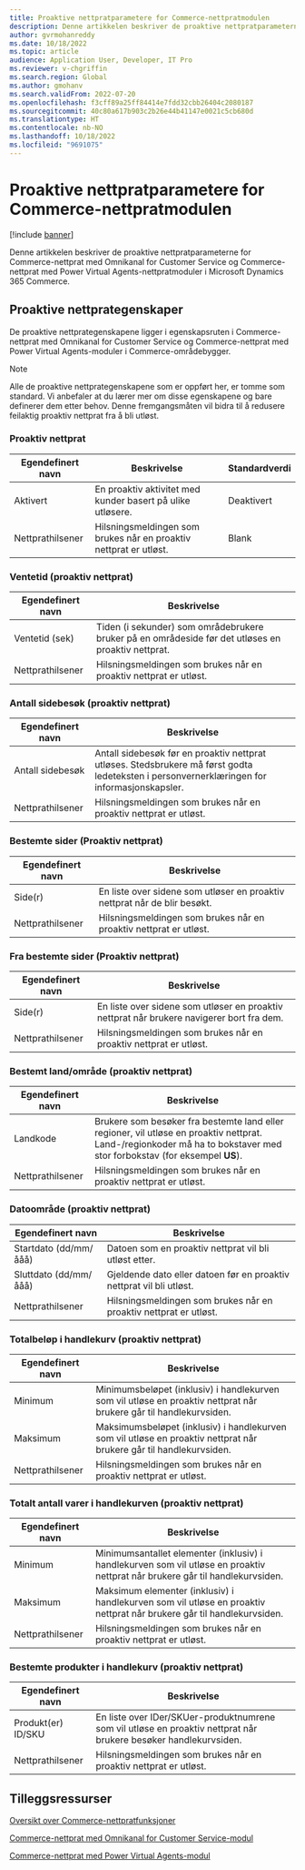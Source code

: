 ```yaml
---
title: Proaktive nettpratparametere for Commerce-nettpratmodulen
description: Denne artikkelen beskriver de proaktive nettpratparameterne for Commerce-nettpratmoduler i Microsoft Dynamics 365 Commerce.
author: gvrmohanreddy
ms.date: 10/18/2022
ms.topic: article
audience: Application User, Developer, IT Pro
ms.reviewer: v-chgriffin
ms.search.region: Global
ms.author: gmohanv
ms.search.validFrom: 2022-07-20
ms.openlocfilehash: f3cff89a25ff84414e7fdd32cbb26404c2080187
ms.sourcegitcommit: 40c80a617b903c2b26e44b41147e0021c5cb680d
ms.translationtype: HT
ms.contentlocale: nb-NO
ms.lasthandoff: 10/18/2022
ms.locfileid: "9691075"
---
```

# <a name="commerce-chat-module-proactive-chat-parameters"></a>Proaktive nettpratparametere for Commerce-nettpratmodulen

[!include [banner](includes/banner.md)]

Denne artikkelen beskriver de proaktive nettpratparameterne for Commerce-nettprat med Omnikanal for Customer Service og Commerce-nettprat med Power Virtual Agents-nettpratmoduler i Microsoft Dynamics 365 Commerce.

## <a name="proactive-chat-properties"></a>Proaktive nettprategenskaper

De proaktive nettprategenskapene ligger i egenskapsruten i Commerce-nettprat med Omnikanal for Customer Service og Commerce-nettprat med Power Virtual Agents-moduler i Commerce-områdebygger.

> [!NOTE]
> Alle de proaktive nettprategenskapene som er oppført her, er tomme som standard. Vi anbefaler at du lærer mer om disse egenskapene og bare definerer dem etter behov. Denne fremgangsmåten vil bidra til å redusere feilaktig proaktiv nettprat fra å bli utløst.

### <a name="proactive-chat"></a>Proaktiv nettprat

| Egendefinert navn | Beskrivelse | Standardverdi |
|---------------|-------------|---------------|
| Aktivert | En proaktiv aktivitet med kunder basert på ulike utløsere. | Deaktivert |
| Nettprathilsener | Hilsningsmeldingen som brukes når en proaktiv nettprat er utløst. | Blank |

### <a name="wait-time-proactive-chat"></a>Ventetid (proaktiv nettprat)

| Egendefinert navn | Beskrivelse |
|---------------|-------------|
| Ventetid (sek) | Tiden (i sekunder) som områdebrukere bruker på en områdeside før det utløses en proaktiv nettprat. |
| Nettprathilsener | Hilsningsmeldingen som brukes når en proaktiv nettprat er utløst. |

### <a name="number-of-page-visits-proactive-chat"></a>Antall sidebesøk (proaktiv nettprat)

| Egendefinert navn | Beskrivelse |
|---------------|-------------|
| Antall sidebesøk | Antall sidebesøk før en proaktiv nettprat utløses. Stedsbrukere må først godta ledeteksten i personvernerklæringen for informasjonskapsler. |
| Nettprathilsener | Hilsningsmeldingen som brukes når en proaktiv nettprat er utløst. |

### <a name="specific-pages-proactive-chat"></a>Bestemte sider (Proaktiv nettprat)

| Egendefinert navn | Beskrivelse |
|---------------|-------------|
| Side(r) | En liste over sidene som utløser en proaktiv nettprat når de blir besøkt. |
| Nettprathilsener | Hilsningsmeldingen som brukes når en proaktiv nettprat er utløst. |

### <a name="from-specific-pages-proactive-chat"></a>Fra bestemte sider (Proaktiv nettprat)

| Egendefinert navn | Beskrivelse |
|---------------|-------------|
| Side(r) | En liste over sidene som utløser en proaktiv nettprat når brukere navigerer bort fra dem. |
| Nettprathilsener | Hilsningsmeldingen som brukes når en proaktiv nettprat er utløst. |

### <a name="specific-countryregion-proactive-chat"></a>Bestemt land/område (proaktiv nettprat)

| Egendefinert navn | Beskrivelse |
|---------------|-------------|
| Landkode | Brukere som besøker fra bestemte land eller regioner, vil utløse en proaktiv nettprat. Land-/regionkoder må ha to bokstaver med stor forbokstav (for eksempel **US**). |
| Nettprathilsener | Hilsningsmeldingen som brukes når en proaktiv nettprat er utløst. |

### <a name="date-range-proactive-chat"></a>Datoområde (proaktiv nettprat)

| Egendefinert navn | Beskrivelse |
|---------------|-------------|
| Startdato (dd/mm/ååå) | Datoen som en proaktiv nettprat vil bli utløst etter. |
| Sluttdato (dd/mm/ååå) | Gjeldende dato eller datoen før en proaktiv nettprat vil bli utløst. |
| Nettprathilsener | Hilsningsmeldingen som brukes når en proaktiv nettprat er utløst. |

### <a name="total-amount-in-cart-proactive-chat"></a>Totalbeløp i handlekurv (proaktiv nettprat)

| Egendefinert navn | Beskrivelse |
|---------------|-------------|
| Minimum | Minimumsbeløpet (inklusiv) i handlekurven som vil utløse en proaktiv nettprat når brukere går til handlekurvsiden. |
| Maksimum | Maksimumsbeløpet (inklusiv) i handlekurven som vil utløse en proaktiv nettprat når brukere går til handlekurvsiden. |
|Nettprathilsener | Hilsningsmeldingen som brukes når en proaktiv nettprat er utløst. |

### <a name="total-number-of-items-in-cart-proactive-chat"></a>Totalt antall varer i handlekurven (proaktiv nettprat)

| Egendefinert navn | Beskrivelse |
|---------------|-------------|
| Minimum | Minimumsantallet elementer (inklusiv) i handlekurven som vil utløse en proaktiv nettprat når brukere går til handlekurvsiden. |
| Maksimum | Maksimum elementer (inklusiv) i handlekurven som vil utløse en proaktiv nettprat når brukere går til handlekurvsiden. |
| Nettprathilsener | Hilsningsmeldingen som brukes når en proaktiv nettprat er utløst. |

### <a name="specific-products-in-cart-proactive-chat"></a>Bestemte produkter i handlekurv (proaktiv nettprat)

| Egendefinert navn | Beskrivelse |
|---------------|-------------|
| Produkt(er) ID/SKU | En liste over IDer/SKUer-produktnumrene som vil utløse en proaktiv nettprat når brukere besøker handlekurvsiden. |
| Nettprathilsener | Hilsningsmeldingen som brukes når en proaktiv nettprat er utløst. |

## <a name="additional-resources"></a>Tilleggsressurser

[Oversikt over Commerce-nettpratfunksjoner](commerce-chat-overview.md)

[Commerce-nettprat med Omnikanal for Customer Service-modul](commerce-chat-module.md)

[Commerce-nettprat med Power Virtual Agents-modul](chat-module-pva.md)
